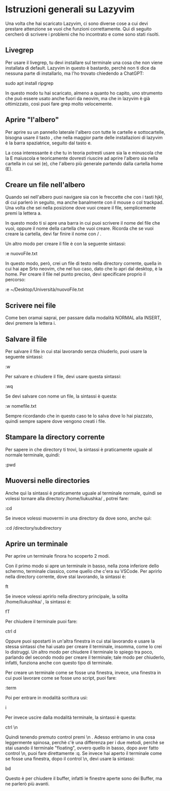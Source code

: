 # Istruzioni generali su Lazyvim

Una volta che hai scaricato Lazyvim, ci sono diverse cose a cui devi prestare attenzione se vuoi che funzioni correttamente. Quì di seguito cercherò di scrivere i problemi che ho incontrato e come sono stati risolti.

## Livegrep

Per usare il livegrep, tu devi installare sul terminale una cosa che non viene installata di default. Lazyvim in questo è bastardo, perchè non ti dice da nessuna parte di installarlo, ma l'ho trovato chiedendo a ChatGPT:

  sudo apt install ripgrep 

In questo modo tu hai scaricato, almeno a quanto ho capito, uno strumento che può essere usato anche fuori da neovim, ma che in lazyvim è già ottimizzato, così puoi fare grep molto velocemente.

## Aprire "l'albero"

Per aprire su un pannello laterale l'albero con tutte le cartelle e sottocartelle, bisogna usare il tasto <special>, che nella maggior parte delle installazioni di lazyvim è la barra spaziatrice, seguito dal tasto e.

La cosa interessante è che tu in teoria potresti usare sia la e minuscola che la E maiuscola e teoricamente dovresti riuscire ad aprire l'albero sia nella cartella in cui sei (e), che l'albero più generale partendo dalla cartella home (E).

## Creare un file nell'albero

Quando sei nell'albero puoi navigare sia con le freccette che con i tasti hjkl, di cui parlerò in seguito, ma anche banalmente con il mouse o col trackpad. Una volta che sei nella posizione dove vuoi creare il file, semplicemente premi la lettera a.

In questo modo ti si apre una barra in cui puoi scrivere il nome del file che vuoi, oppure il nome della cartella che vuoi creare. Ricorda che se vuoi creare la cartella, devi far finire il nome con / .

Un altro modo per creare il file è con la seguente sintassi:

  :e nuovoFile.txt

In questo modo, però, crei un file di testo nella directory corrente, quella in cui hai ape Srto neovim, che nel tuo caso, dato che lo apri dal desktop, è la home. Per creare il file nel punto preciso, devi specificare proprio il percorso:

  :e ~/Desktop/Università/nuovoFile.txt 

## Scrivere nei file

Come ben oramai saprai, per passare dalla modalità NORMAL alla INSERT, devi premere la lettera i.

## Salvare il file

Per salvare il file in cui stai lavorando senza chiuderlo, puoi usare la seguente sintassi:

  :w 

Per salvare e chiudere il file, devi usare questa sintassi:

  :wq

Se devi salvare con nome un file, la sintassi è questa:

  :w nomefile.txt

Sempre ricordando che in questo caso te lo salva dove lo hai piazzato, quindi sempre sapere dove vengono creati i file.

## Stampare la directory corrente

Per sapere in che directory ti trovi, la sintassi è praticamente uguale al normale terminale, quindi:

  :pwd

## Muoversi nelle directories 

Anche quì la sintassi è praticamente uguale al terminale normale, quindi se volessi tornare alla directory /home/liukushka/ , potrei fare:

  :cd

Se invece volessi muovermi in una directory da dove sono, anche quì:

  :cd /directory/subdirectory 

## Aprire un terminale

Per aprire un terminale finora ho scoperto 2 modi.

Con il primo modo si apre un terminale in basso, nella zona inferiore dello schermo, terminale classico, come quello che c'era su VSCode. Per aprirlo nella directory corrente, dove stai lavorando, la sintassi è:

  <special>ft

Se invece volessi aprirlo nella directory principale, la solita /home/liukushka/ , la sintassi è:

  <special>fT 

Per chiudere il terminale puoi fare:

  ctrl d 

Oppure puoi spostarti in un'altra finestra in cui stai lavorando e usare la stessa sintassi che hai usato per creare il terminale, insomma, come lo crei lo distruggi. Un altro modo per chiudere il terminale lo spiego tra poco, parlando del secondo modo per creare il terminale; tale modo per chiuderlo, infatti, funziona anche con questo tipo di terminale.

Per creare un terminale come se fosse una finestra, invece, una finestra in cui puoi lavorare come se fosse uno script, puoi fare:

  :term 

Poi per entrare in modalità scrittura usi:

  i 

Per invece uscire dalla modalità terminale, la sintassi è questa:

  ctrl \n 

Quindi tenendo premuto control premi \n . Adesso entriamo in una cosa leggermente spinosa, perchè c'è una differenza per i due metodi, perchè se stai usando il terminale "floating", ovvero quello in basso, dopo aver fatto control \n, puoi fare direttamente :q. Se invece hai aperto il terminale come se fosse una finestra, dopo il control \n, devi usare la sintassi:

  <special> bd 

Questo è per chiudere il buffer, infatti le finestre aperte sono dei Buffer, ma ne parlerò più avanti.




